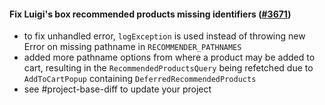 #### Fix Luigi's box recommended products missing identifiers ([#3671](https://github.com/shopsys/shopsys/pull/3671))

- to fix unhandled error, `logException` is used instead of throwing new Error on missing pathname in `RECOMMENDER_PATHNAMES`
- added more pathname options from where a product may be added to cart, resulting in the `RecommendedProductsQuery` being refetched due to `AddToCartPopup` containing `DeferredRecommendedProducts`
- see #project-base-diff to update your project
